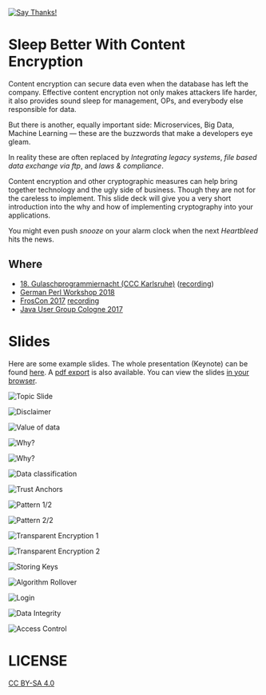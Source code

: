 [![Say Thanks!](https://img.shields.io/badge/Say%20Thanks-!-1EAEDB.svg)](https://saythanks.io/to/neuhalje)

Sleep Better With Content Encryption
======================================

Content encryption can secure data even when the database has left the company. Effective content encryption not only makes attackers life harder, it also provides sound sleep for management, OPs, and everybody else responsible for data.

But there is another, equally important side:
Microservices, Big Data, Machine Learning — these are the buzzwords that make a developers eye gleam.

In reality these are often replaced by _Integrating legacy systems_, _file based data exchange via ftp_, and _laws & compliance_.

Content encryption and other cryptographic measures can help bring together technology and the ugly side of business. Though they are not for the careless to implement. This slide deck will give you a very short introduction into the why and how of implementing cryptography into your applications.

You might even push _snooze_ on your alarm clock when the next _Heartbleed_ hits the news.


Where
-----
* [18. Gulaschprogrammiernacht (CCC Karlsruhe)](https://pretalx.entropia.de/gpn18/talk/CEQKHF/) ([recording](https://media.ccc.de/v/gpn18-129-practical-cryptography-patterns))
* [German Perl Workshop 2018](http://act.yapc.eu/gpw2018/talk/7310)
* [FrosCon 2017](https://programm.froscon.de/2017/events/1912.html) [recording](https://media.ccc.de/v/froscon2017-1912-practical_content_encryption)
* [Java User Group Cologne 2017](https://www.xing.com/events/jugc-schlafen-inhaltsverschlusselung-1803807)

Slides
==========

Here are some example slides. The whole presentation (Keynote) can be found [here](./slides/Neuhalfen_Content-Encryption.key). A [pdf export](./Neuhalfen_Content-Encryption.pdf) is also available. You can view the slides [in your browser](https://neuhalje.github.io/presentation_content-encryption/).


![Topic Slide](README.inc/Neuhalfen_Content-Encryption.001.jpeg)

![Disclaimer](README.inc/Neuhalfen_Content-Encryption.005.jpeg)

![Value of data](README.inc/Neuhalfen_Content-Encryption.006.jpeg)

![Why?](README.inc/Neuhalfen_Content-Encryption.013.jpeg)

![Why?](README.inc/Neuhalfen_Content-Encryption.014.jpeg)

![Data classification](README.inc/Neuhalfen_Content-Encryption.030.jpeg)

![Trust Anchors](README.inc/Neuhalfen_Content-Encryption.037.jpeg)

![Pattern 1/2](README.inc/Neuhalfen_Content-Encryption.125.jpeg)

![Pattern 2/2](README.inc/Neuhalfen_Content-Encryption.126.jpeg)

![Transparent Encryption 1](README.inc/Neuhalfen_Content-Encryption.048.jpeg)

![Transparent Encryption 2](README.inc/Neuhalfen_Content-Encryption.061.jpeg)

![Storing Keys](README.inc/Neuhalfen_Content-Encryption.074.jpeg)

![Algorithm Rollover](README.inc/Neuhalfen_Content-Encryption.083.jpeg)

![Login](README.inc/Neuhalfen_Content-Encryption.075.jpeg)

![Data Integrity](README.inc/Neuhalfen_Content-Encryption.093.jpeg)

![Access Control](README.inc/Neuhalfen_Content-Encryption.110.jpeg)

LICENSE
=========

[CC BY-SA 4.0](https://creativecommons.org/licenses/by-sa/4.0/)
